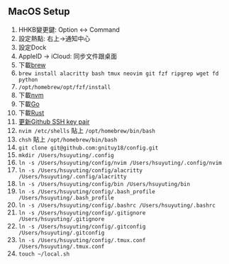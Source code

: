 ## MacOS Setup

1. HHKB變更鍵: Option <-> Command
1. 設定熱點: 右上->通知中心
1. 設定Dock
1. AppleID -> iCloud: 同步文件跟桌面
1. 下載[brew](https://brew.sh/)
1. `brew install alacritty bash tmux neovim git fzf ripgrep wget fd python`
1. `/opt/homebrew/opt/fzf/install`
1. 下載[nvm](https://github.com/nvm-sh/nvm)
1. 下載[Go](https://go.dev/dl/)
1. 下載[Rust](https://www.rust-lang.org/zh-TW/learn/get-started)
1. [更新Github SSH key pair](https://docs.github.com/en/authentication/connecting-to-github-with-ssh/generating-a-new-ssh-key-and-adding-it-to-the-ssh-agent)
1. `nvim /etc/shells` 貼上 `/opt/homebrew/bin/bash`
1. `chsh` 貼上 `/opt/homebrew/bin/bash`
1. `git clone git@github.com:gnituy18/config.git`
1. `mkdir /Users/hsuyuting/.config`
1. `ln -s /Users/hsuyuting/config/nvim /Users/hsuyuting/.config/nvim`
1. `ln -s /Users/hsuyuting/config/alacritty /Users/hsuyuting/.config/alacritty`
1. `ln -s /Users/hsuyuting/config/bin /Users/hsuyuting/bin`
1. `ln -s /Users/hsuyuting/config/.bash_profile /Users/hsuyuting/.bash_profile`
1. `ln -s /Users/hsuyuting/config/.bashrc /Users/hsuyuting/.bashrc`
1. `ln -s /Users/hsuyuting/config/.gitignore /Users/hsuyuting/.gitignore`
1. `ln -s /Users/hsuyuting/config/.gitconfig /Users/hsuyuting/.gitconfig`
1. `ln -s /Users/hsuyuting/config/.tmux.conf /Users/hsuyuting/.tmux.conf`
1. `touch ~/local.sh`
